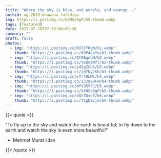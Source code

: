 ```yaml
---
title: "Where the sky is blue, and purple, and orange..."
authid: ug-2019-bhawana-falodiya
img: https://i.postimg.cc/kXNSs9gP/b5-thumb.webp
tags: [featured]
date: 2023-07-20T07:30:08+05:30
summary: ""
draft: false
photos:
  - img: "https://i.postimg.cc/RVT3fRgM/b1.webp"
    thumb: "https://i.postimg.cc/6QP4qpYn/b1-thumb.webp"
  - img: "https://i.postimg.cc/QCGBgnLM/b2.webp"
    thumb: "https://i.postimg.cc/YS0mtWft/b2-thumb.webp"
  - img: "https://i.postimg.cc/ydSgZCb5/b3.webp"
    thumb: "https://i.postimg.cc/jdYNyCKh/b3-thumb.webp"
  - img: "https://i.postimg.cc/vTr40LMt/b4.webp"
    thumb: "https://i.postimg.cc/13JqxHFW/b4-thumb.webp"
  - img: "https://i.postimg.cc/Nft95V7J/b5.webp"
    thumb: "https://i.postimg.cc/kXNSs9gP/b5-thumb.webp"
  - img: "https://i.postimg.cc/dQrZQvdZ/b6.webp"
    thumb: "https://i.postimg.cc/T1gDZvjm/b6-thumb.webp"
---
```


{{< quote >}}

"To fly up to the sky and watch the earth is beautiful; to fly down to the earth and watch the sky is even more beautiful!"

- Mehmet Murat ildan

{{< /quote >}}
